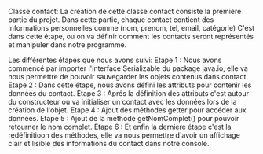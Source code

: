 Classe contact:
La création de cette classe contact consiste la première partie du projet. 
Dans cette partie, chaque contact contient des informations personnelles comme (nom, prenom, tel, email, catégorie)
C'est dans cette étape, ou on va définir comment les contacts seront représentés et manipuler dans notre programme.

Les différentes étapes que nous avons suivi:
Etape 1 : Nous avons commencé par importer l'interface Serializable du package java.io, elle va nous permettre de pouvoir sauvegarder les objets contenus dans contact.
Etape 2 : Dans cette étape, nous avons défini les attributs pour contenir les données du contact.
Etape 3 : Aprés la définition des attributs c'est autour du constructeur ou va initialiser un contact avec les données lors de la création de l'objet.
Etape 4 : Ajout des méthodes getter pour accéder aux données.
Etape 5 : Ajout de la méthode getNomComplet() pour pouvoir retourner le nom complet.
Etape 6 : Et enfin la dernière étape c'est la redéfinitioon des méthodes, elle va nous permettre d'avoir un affichage clair et lisible des informations du contact dans notre console.

